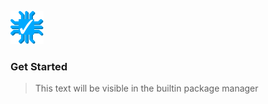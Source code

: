 ![Icon](https://raw.githubusercontent.com/ProtopSolutions/OneWare.Vhdp/main/Icon.svg)

### Get Started

> This text will be visible in the builtin package manager
